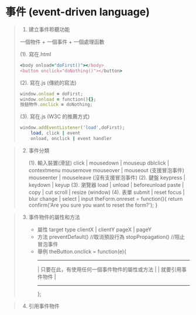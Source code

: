 # 事件 (event-driven language)

> 1.  建立事件聆聽功能
>
> 一個物件 + 一個事件 + 一個處理函數
>
> (1). 寫在.html
>
> ```ruby
> <body onload="doFirst()"></body>
> <button onclick="doNothing()"></button>
> ```
>
> (2). 寫在.js (傳統的寫法)
>
> ```ruby
> window.onload = doFirst;
> window.onload = function(){};
> 按鈕物件.onclick = doNothing;
> ```
>
> (3). 寫在.js (W3C 的推薦方式)
>
> ```ruby
> window.addEventListener('load',doFirst);
>     load, click | event
>     onload, onclick | event handler
> ```

> 2.  事件分類
>
>     (1). 輸入裝置(滑鼠)
>     click | mousedown | mouseup
>     dblclick | contextmenu
>     mousemove
>     mouseover | mouseout (支援冒泡事件)
>     mouseenter | mouseleave (沒有支援冒泡事件)
>     (2). 鍵盤
>     keypress | keydown | keyup
>     (3). 瀏覽器
>     load | unload | beforeunload
>     paste | copy | cut
>     scroll | resize (window)
>     (4). 表單
>     submit | reset
>     focus | blur
>     change | select | input
>     theForm.onreset = function(){
>     return confirm('Are you sure you want to reset the form?');
>     }

> 3.  事件物件的屬性和方法
>
>     - 屬性
>       target
>       type
>       clientX | clientY
>       pageX | pageY
>     - 方法
>       preventDefault() //取消預設行為
>       stopPropagation() //阻止冒泡事件
>     - 舉例
>       theButton.onclick = function(e){
>       ***
>       | 只要在此，有使用任何一個事件物件的屬性或方法 |
>       | 就要引用事件物件 |
>       ***
>       };

> 4.  引用事件物件
